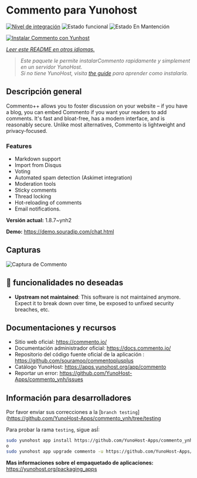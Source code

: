 <!--
Este archivo README esta generado automaticamente<https://github.com/YunoHost/apps/tree/master/tools/readme_generator>
No se debe editar a mano.
-->

# Commento para Yunohost

[![Nivel de integración](https://dash.yunohost.org/integration/commento.svg)](https://dash.yunohost.org/appci/app/commento) ![Estado funcional](https://ci-apps.yunohost.org/ci/badges/commento.status.svg) ![Estado En Mantención](https://ci-apps.yunohost.org/ci/badges/commento.maintain.svg)

[![Instalar Commento con Yunhost](https://install-app.yunohost.org/install-with-yunohost.svg)](https://install-app.yunohost.org/?app=commento)

*[Leer este README en otros idiomas.](./ALL_README.md)*

> *Este paquete le permite instalarCommento rapidamente y simplement en un servidor YunoHost.*  
> *Si no tiene YunoHost, visita [the guide](https://yunohost.org/install) para aprender como instalarla.*

## Descripción general

Commento++ allows you to foster discussion on your website – if you have a blog, you can embed Commento if you want your readers to add comments. It's fast and bloat-free, has a modern interface, and is reasonably secure. Unlike most alternatives, Commento is lightweight and privacy-focused.

### Features

- Markdown support
- Import from Disqus
- Voting
- Automated spam detection (Askimet integration)
- Moderation tools
- Sticky comments
- Thread locking
- Hot-reloading of comments
- Email notifications.


**Versión actual:** 1.8.7~ynh2

**Demo:** <https://demo.souradip.com/chat.html>

## Capturas

![Captura de Commento](./doc/screenshots/Screenshot.png)

## :red_circle: funcionalidades no deseadas

- **Upstream not maintained**: This software is not maintained anymore. Expect it to break down over time, be exposed to unfixed security breaches, etc.

## Documentaciones y recursos

- Sitio web oficial: <https://commento.io/>
- Documentación administrador oficial: <https://docs.commento.io/>
- Repositorio del código fuente oficial de la aplicación : <https://github.com/souramoo/commentoplusplus>
- Catálogo YunoHost: <https://apps.yunohost.org/app/commento>
- Reportar un error: <https://github.com/YunoHost-Apps/commento_ynh/issues>

## Información para desarrolladores

Por favor enviar sus correcciones a la [`branch testing`](https://github.com/YunoHost-Apps/commento_ynh/tree/testing

Para probar la rama `testing`, sigue asÍ:

```bash
sudo yunohost app install https://github.com/YunoHost-Apps/commento_ynh/tree/testing --debug
o
sudo yunohost app upgrade commento -u https://github.com/YunoHost-Apps/commento_ynh/tree/testing --debug
```

**Mas informaciones sobre el empaquetado de aplicaciones:** <https://yunohost.org/packaging_apps>
